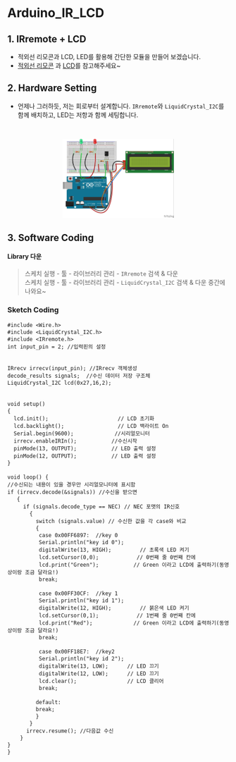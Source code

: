 # Arduino_IR_LCD
##  1. IRremote + LCD
- 적외선 리모콘과 LCD, LED를 활용해 간단한 모듈을 만들어 보겠습니다. 
- [적외선 리모콘](https://refree.github.io/text/) 과 [LCD](https://refree.github.io/arduino_LCD/)를 참고해주세요~

## 2. Hardware Setting
- 언제나 그러하듯, 저는 회로부터 설계합니다. 
  `IRremote`와 `LiquidCrystal_I2C`를 함께 배치하고, LED는 저항과 함께 세팅합니다. 
<br>
<p align="center">
	<img src="./img/ir_lcd_bb.jpg" width="50%" height="50%"/>
</p>


## 3. Software Coding
#### Library 다운
> 스케치 실행 - 툴 - 라이브러리 관리 - `IRremote` 검색 & 다운<br>
> 스케치 실행 - 툴 - 라이브러리 관리 - `LiquidCrystal_I2C` 검색 & 다운
> 중간에 나와요~

### Sketch Coding
```
#include <Wire.h> 
#include <LiquidCrystal_I2C.h>
#include <IRremote.h>
int input_pin = 2; //입력핀의 설정


IRrecv irrecv(input_pin); //IRrecv 객체생성
decode_results signals;  //수신 데이터 저장 구조체
LiquidCrystal_I2C lcd(0x27,16,2);


void setup()
{
  lcd.init();                      // LCD 초기화
  lcd.backlight();                 // LCD 백라이트 On
  Serial.begin(9600);             //시리얼모니터
  irrecv.enableIRIn();           //수신시작
  pinMode(13, OUTPUT);           // LED 출력 설정 
  pinMode(12, OUTPUT);           // LED 출력 설정
}
  
void loop() {
//수신되는 내용이 있을 경우만 시리얼모니터에 표시함  
if (irrecv.decode(&signals)) //수신을 받으면
   {   
     if (signals.decode_type == NEC) // NEC 포맷의 IR신호
       {   
         switch (signals.value) // 수신한 값을 각 case와 비교
         {
          case 0x00FF6897:  //key 0
          Serial.println("key id 0");
          digitalWrite(13, HIGH);         // 초록색 LED 켜기
          lcd.setCursor(0,0);            // 0번째 줄 0번째 칸에
          lcd.print("Green");           // Green 이라고 LCD에 출력하기(동영상이랑 조금 달라요!)
          break;
          
          case 0x00FF30CF:  //key 1
          Serial.println("key id 1");
          digitalWrite(12, HIGH);         // 붉은색 LED 켜기
          lcd.setCursor(0,1);            // 1번째 줄 0번째 칸에
          lcd.print("Red");             // Green 이라고 LCD에 출력하기(동영상이랑 조금 달라요!)
          break;

          case 0x00FF18E7:  //key2
          Serial.println("key id 2");
          digitalWrite(13, LOW);      // LED 끄기
          digitalWrite(12, LOW);      // LED 끄기
          lcd.clear();                // LCD 클리어
          break;
          
         default:
         break;
         }
       }
      irrecv.resume(); //다음값 수신
    }
}
}


```

<!-- [![Video Label](http://img.youtube.com/vi/qxe3xkCqmlQ/0.jpg)](https://youtu.be/qxe3xkCqmlQ) -->
